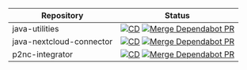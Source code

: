 | Repository | Status |
| -- | -- |
| java-utilities | [![CD](https://github.com/derBobby/java-utilities/actions/workflows/test-and-publish.yml/badge.svg)](https://github.com/derBobby/java-utilities/actions/workflows/test-and-publish.yml) [![Merge Dependabot PR](https://github.com/derBobby/java-utilities/actions/workflows/dependabot-automerge.yml/badge.svg)](https://github.com/derBobby/java-utilities/actions/workflows/dependabot-automerge.yml) |
| java-nextcloud-connector | [![CD](https://github.com/derBobby/java-nextcloud-connector/actions/workflows/test-and-publish.yml/badge.svg)](https://github.com/derBobby/java-nextcloud-connector/actions/workflows/test-and-publish.yml) [![Merge Dependabot PR](https://github.com/derBobby/java-nextcloud-connector/actions/workflows/dependabot-automerge.yml/badge.svg)](https://github.com/derBobby/java-nextcloud-connector/actions/workflows/dependabot-automerge.yml) |
| p2nc-integrator | [![CD](https://github.com/derBobby/p2nc-integrator/actions/workflows/test-and-deploy.yml/badge.svg)](https://github.com/derBobby/p2nc-integrator/actions/workflows/test-and-deploy.yml) [![Merge Dependabot PR](https://github.com/derBobby/p2nc-integrator/actions/workflows/dependabot-automerge.yml/badge.svg)](https://github.com/derBobby/p2nc-integrator/actions/workflows/dependabot-automerge.yml) |
